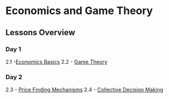 # Economics and Game Theory

## Lessons Overview

### Day 1

2.1 -[Economics Basics](./2.1-Economics_Basics)
2.2 - [Game Theory](./2.2-Game_Theory)

### Day 2

2.3 - [Price Finding Mechanisms](./2.3-Price_Finding_Mechanisms)
2.4 - [Collective Decision Making](./2.4-Collective_Decision_Making)
